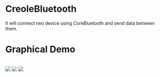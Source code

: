 # CreoleBluetooth
It will connect two device using CoreBluetooth and send data between them.


# Graphical Demo
<br>
<img height=“356” src=“https://dl.dropbox.com/s/xw4mq0o6q87yyns/Bluetooth1.jpg” />
<img height=“356” src=“https://dl.dropbox.com/s/8hxahx2dm8znq9j/Bluetooth2.png” />
<img height=“356” src=“https://dl.dropbox.com/s/xpum8sog59o3vtw/Bluetooth3.png” />
</br>

